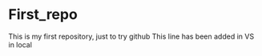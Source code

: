 # First_repo
This is my first repository, just to try github
This line has been added in VS in local
